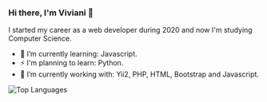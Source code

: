 ### Hi there, I'm Viviani 👋

  I started my career as a web developer during 2020 and now I'm studying Computer Science.
  
- 🌱 I’m currently learning: Javascript.
- ⚡ I'm planning to learn: Python.
- 🔭 I’m currently working with: Yii2, PHP, HTML, Bootstrap and Javascript.

<!--
**VivianiMartins/VivianiMartins** is a ✨ _special_ ✨ repository because its `README.md` (this file) appears on your GitHub profile.

Here are some ideas to get you started:

- 🔭 I’m currently working on ...
- 🌱 I’m currently learning ...
- 👯 I’m looking to collaborate on ...
- 🤔 I’m looking for help with ...
- 💬 Ask me about ...
- 📫 How to reach me: ...
- 😄 Pronouns: ...
- ⚡ Fun fact: ...
-->

![Top Languages](https://github-readme-stats.vercel.app/api/top-langs/?username=VivianiMartins&layout=compact&custom_title=Linguagens+Mais+Usadas+(+Most+used+languages+)&layout=compact&theme=dark)
